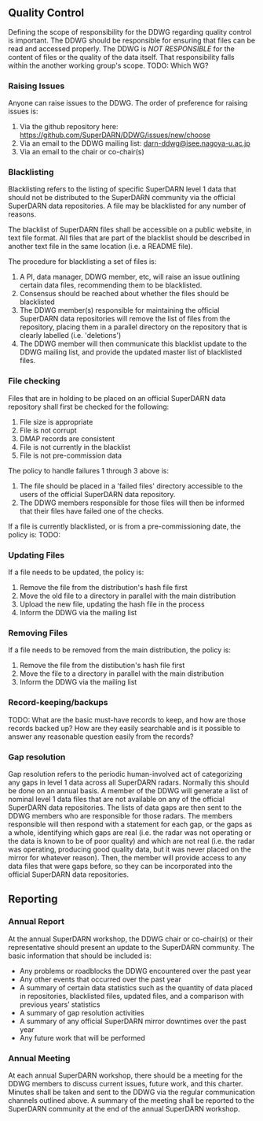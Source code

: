 ## Quality Control

Defining the scope of responsibility for the DDWG regarding quality control is important. 
The DDWG should be responsible for ensuring that files can be read and accessed properly. 
The DDWG is *NOT RESPONSIBLE* for the content of files or the quality of the data itself. 
That responsibility falls within the another working group's scope. TODO: Which WG?

### Raising Issues

Anyone can raise issues to the DDWG. The order of preference for raising issues is:
 1. Via the github repository here: <https://github.com/SuperDARN/DDWG/issues/new/choose>
 2. Via an email to the DDWG mailing list: <darn-ddwg@isee.nagoya-u.ac.jp>
 3. Via an email to the chair or co-chair(s)

### Blacklisting

Blacklisting refers to the listing of specific SuperDARN level 1 data that should not be distributed
to the SuperDARN community via the official SuperDARN data repositories. A file may be blacklisted
for any number of reasons.

The blacklist of SuperDARN files shall be accessible on a public website, in text file format. 
All files that are part of the blacklist should be described in another text file in the same 
location (i.e. a README file).

The procedure for blacklisting a set of files is:
1. A PI, data manager, DDWG member, etc, will raise an issue outlining certain data files, 
recommending them to be blacklisted.
1. Consensus should be reached about whether the files should be blacklisted
1. The DDWG member(s) responsible for maintaining the official SuperDARN data repositories will 
remove the list of files from the repository, placing them in a parallel directory on the repository
that is clearly labelled (i.e. 'deletions')
1. The DDWG member will then communicate this blacklist update to the DDWG mailing list, and provide
the updated master list of blacklisted files.

### File checking

Files that are in holding to be placed on an official SuperDARN data repository shall first be
checked for the following:
1. File size is appropriate
1. File is not corrupt
1. DMAP records are consistent
1. File is not currently in the blacklist
1. File is not pre-commission data

The policy to handle failures 1 through 3 above is:
1. The file should be placed in a 'failed files' directory accessible to the users of the official 
SuperDARN data repository. 
1. The DDWG members responsible for those files will then be informed that their files have failed
one of the checks.

If a file is currently blacklisted, or is from a pre-commissioning date, the policy is:
TODO:

### Updating Files

If a file needs to be updated, the policy is:
1. Remove the file from the distribution's hash file first
1. Move the old file to a directory in parallel with the main distribution
1. Upload the new file, updating the hash file in the process
1. Inform the DDWG via the mailing list

### Removing Files

If a file needs to be removed from the main distribution, the policy is:
1. Remove the file from the distibution's hash file first
1. Move the file to a directory in parallel with the main distribution
1. Inform the DDWG via the mailing list

### Record-keeping/backups

TODO: What are the basic must-have records to keep, and how are those records backed up?
How are they easily searchable and is it possible to answer any reasonable question easily from
the records?

### Gap resolution

Gap resolution refers to the periodic human-involved act of categorizing any gaps in level 1 data 
across all SuperDARN radars. Normally this should be done on an annual basis. A member of the 
DDWG will generate a list of nominal level 1 data files that are not available on any of the 
official SuperDARN data repositories. The lists of data gaps are then sent to the DDWG members 
who are responsible for those radars. The members responsible will then respond 
with a statement for each gap, or the gaps as a whole, identifying which gaps are real (i.e. the 
radar was not operating or the data is known to be of poor quality) and which are not real (i.e. 
the radar was operating, producing good quality data, but it was never placed on the mirror for 
whatever reason). Then, the member will provide access to any data files that were 
gaps before, so they can be incorporated into the official SuperDARN data repositories.

## Reporting

### Annual Report

At the annual SuperDARN workshop, the DDWG chair or co-chair(s) or their representative should
present an update to the SuperDARN community. The basic information that should be included is:

* Any problems or roadblocks the DDWG encountered over the past year
* Any other events that occurred over the past year
* A summary of certain data statistics such as the quantity of data placed in repositories, 
blacklisted files, updated files, and a comparison with previous years’ statistics
* A summary of gap resolution activities
* A summary of any official SuperDARN mirror downtimes over the past year
* Any future work that will be performed

### Annual Meeting

At each annual SuperDARN workshop, there should be a meeting for the DDWG members to discuss current
issues, future work, and this charter. Minutes shall be taken and sent to the DDWG via the regular
communication channels outlined above. A summary of the meeting shall be reported to the SuperDARN
community at the end of the annual SuperDARN workshop.